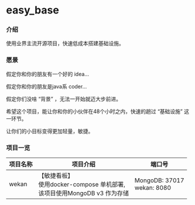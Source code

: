 # easy_base

### 介绍

使用业界主流开源项目，快速低成本搭建基础设施。

### 愿景

假定你和你的朋友有一个好的 idea...

假定你和你的朋友是java系 coder...

假定你们没啥 “背景” ，无法一开始就迈大步前进。

希望这个项目，能让你和你的小伙伴在48个小时之内，快速的趟过 “基础设施” 这一环节。

让你们的小目标变得更加轻量，敏捷。


### 项目一览

| 项目名称 | 项目介绍                                                     | 端口号                    |
| -------- | ------------------------------------------------------------ | ----------------------------- |
| wekan    | 【敏捷看板】<br>使用docker-compose 单机部署, <br>该项目使用MongoDB v3 作为存储 | MongoDB: 37017<br>wekan: 8080 |

